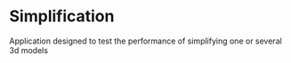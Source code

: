 # Simplification
 Application designed to test the performance of simplifying one or several 3d models 
